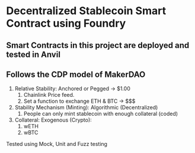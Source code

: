 # Decentralized Stablecoin Smart Contract using Foundry

## Smart Contracts in this project are deployed and tested in Anvil

## Follows the CDP model of MakerDAO

1. Relative Stability: Anchored or Pegged -> $1.00
   1. Chainlink Price feed.
   2. Set a function to exchange ETH & BTC -> $$$
2. Stability Mechanism (Minting): Algorithmic (Decentralized)
   1. People can only mint stablecoin with enough collateral (coded)
3. Collateral: Exogenous (Crypto):
   1. wETH
   2. wBTC

Tested using Mock, Unit and Fuzz testing